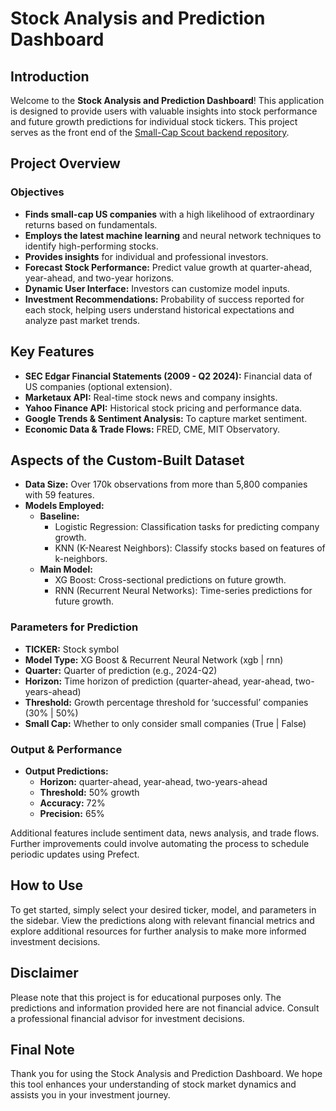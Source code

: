 # Stock Analysis and Prediction Dashboard

## Introduction

Welcome to the **Stock Analysis and Prediction Dashboard**! This application is designed to provide users with valuable insights into stock performance and future growth predictions for individual stock tickers. This project serves as the front end of the [Small-Cap Scout backend repository](https://github.com/cnance09/Small-Cap-Scout).

## Project Overview

### Objectives

- **Finds small-cap US companies** with a high likelihood of extraordinary returns based on fundamentals.
- **Employs the latest machine learning** and neural network techniques to identify high-performing stocks.
- **Provides insights** for individual and professional investors.
- **Forecast Stock Performance:** Predict value growth at quarter-ahead, year-ahead, and two-year horizons.
- **Dynamic User Interface:** Investors can customize model inputs.
- **Investment Recommendations:** Probability of success reported for each stock, helping users understand historical expectations and analyze past market trends.

## Key Features

- **SEC Edgar Financial Statements (2009 - Q2 2024):** Financial data of US companies (optional extension).
- **Marketaux API:** Real-time stock news and company insights.
- **Yahoo Finance API:** Historical stock pricing and performance data.
- **Google Trends & Sentiment Analysis:** To capture market sentiment.
- **Economic Data & Trade Flows:** FRED, CME, MIT Observatory.

## Aspects of the Custom-Built Dataset

- **Data Size:** Over 170k observations from more than 5,800 companies with 59 features.
- **Models Employed:**
  - **Baseline:**
    - Logistic Regression: Classification tasks for predicting company growth.
    - KNN (K-Nearest Neighbors): Classify stocks based on features of k-neighbors.
  - **Main Model:**
    - XG Boost: Cross-sectional predictions on future growth.
    - RNN (Recurrent Neural Networks): Time-series predictions for future growth.

### Parameters for Prediction

- **TICKER:** Stock symbol
- **Model Type:** XG Boost & Recurrent Neural Network (xgb | rnn)
- **Quarter:** Quarter of prediction (e.g., 2024-Q2)
- **Horizon:** Time horizon of prediction (quarter-ahead, year-ahead, two-years-ahead)
- **Threshold:** Growth percentage threshold for ‘successful’ companies (30% | 50%)
- **Small Cap:** Whether to only consider small companies (True | False)

### Output & Performance

- **Output Predictions:** 
  - **Horizon:** quarter-ahead, year-ahead, two-years-ahead
  - **Threshold:** 50% growth
  - **Accuracy:** 72%
  - **Precision:** 65%
  
Additional features include sentiment data, news analysis, and trade flows. Further improvements could involve automating the process to schedule periodic updates using Prefect.

## How to Use

To get started, simply select your desired ticker, model, and parameters in the sidebar. View the predictions along with relevant financial metrics and explore additional resources for further analysis to make more informed investment decisions.

## Disclaimer

Please note that this project is for educational purposes only. The predictions and information provided here are not financial advice. Consult a professional financial advisor for investment decisions.

## Final Note

Thank you for using the Stock Analysis and Prediction Dashboard. We hope this tool enhances your understanding of stock market dynamics and assists you in your investment journey.
